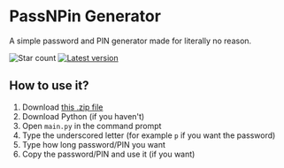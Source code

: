# PassNPin Generator
A simple password and PIN generator made for literally no reason.

<img src="https://url.zip/c4b85af" alt="Star count"> <a href="https://github.com/KwiatekMiki/passnpingenerator/releases"><img src="https://url.zip/70c4237" alt="Latest version"></a>

## How to use it?
1. Download [this .zip file](https://github.com/KwiatekMiki/passnpingenerator/archive/refs/tags/v1.0.zip)
2. Download Python (if you haven't)
3. Open `main.py` in the command prompt
4. Type the underscored letter (for example `p` if you want the password)
5. Type how long password/PIN you want
6. Copy the password/PIN and use it (if you want)